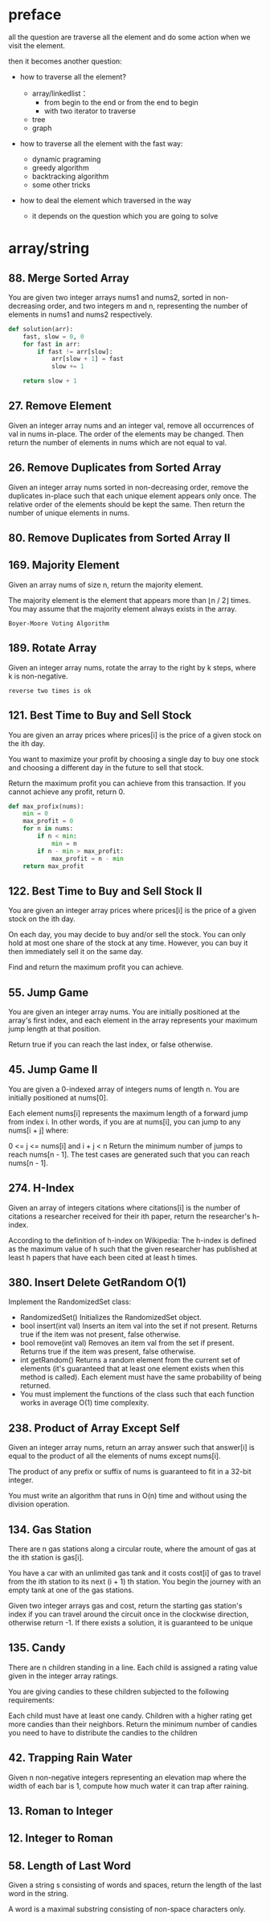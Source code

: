 # preface

all the question are traverse all the element and do some action when we visit the element.

then it becomes another question:

* how to traverse all the element?

    * array/linkedlist：
        * from begin to the end or from the end to begin
        * with two iterator to traverse
    * tree
    * graph

* how to traverse all the element with the fast way:

    * dynamic pragraming
    * greedy algorithm
    * backtracking algorithm
    * some other tricks

* how to deal the element which traversed in the way

    * it depends on the question which you are going to solve

# array/string

## 88. Merge Sorted Array

You are given two integer arrays nums1 and nums2, sorted in non-decreasing order, and two integers m and n, representing
the number of elements in nums1 and nums2 respectively.

```python
def solution(arr):
    fast, slow = 0, 0
    for fast in arr:
        if fast != arr[slow]:
            arr[slow + 1] = fast
            slow += 1

    return slow + 1
```

## 27. Remove Element

Given an integer array nums and an integer val, remove all occurrences of val in nums in-place. The order of the
elements may be changed. Then return the number of elements in nums which are not equal to val.

## 26. Remove Duplicates from Sorted Array

Given an integer array nums sorted in non-decreasing order, remove the duplicates in-place such that each unique element
appears only once. The relative order of the elements should be kept the same. Then return the number of unique elements
in nums.

## 80. Remove Duplicates from Sorted Array II

## 169. Majority Element

Given an array nums of size n, return the majority element.

The majority element is the element that appears more than ⌊n / 2⌋ times. You may assume that the majority element
always exists in the array.

`Boyer-Moore Voting Algorithm`

## 189. Rotate Array

Given an integer array nums, rotate the array to the right by k steps, where k is non-negative.

`reverse two times is ok`

## 121. Best Time to Buy and Sell Stock

You are given an array prices where prices[i] is the price of a given stock on the ith day.

You want to maximize your profit by choosing a single day to buy one stock and choosing a different day in the future to
sell that stock.

Return the maximum profit you can achieve from this transaction. If you cannot achieve any profit, return 0.

```python
def max_profix(nums):
    min = 0
    max_profit = 0
    for n in nums:
        if n < min:
            min = n
        if n - min > max_profit:
            max_profit = n - min
    return max_profit
```

## 122. Best Time to Buy and Sell Stock II

You are given an integer array prices where prices[i] is the price of a given stock on the ith day.

On each day, you may decide to buy and/or sell the stock. You can only hold at most one share of the stock at any time.
However, you can buy it then immediately sell it on the same day.

Find and return the maximum profit you can achieve.

## 55. Jump Game

You are given an integer array nums. You are initially positioned at the array's first index, and each element in the
array represents your maximum jump length at that position.

Return true if you can reach the last index, or false otherwise.

## 45. Jump Game II

You are given a 0-indexed array of integers nums of length n. You are initially positioned at nums[0].

Each element nums[i] represents the maximum length of a forward jump from index i. In other words, if you are at
nums[i], you can jump to any nums[i + j] where:

0 <= j <= nums[i] and
i + j < n
Return the minimum number of jumps to reach nums[n - 1]. The test cases are generated such that you can reach
nums[n - 1].

## 274. H-Index

Given an array of integers citations where citations[i] is the number of citations a researcher received for their ith
paper, return the researcher's h-index.

According to the definition of h-index on Wikipedia: The h-index is defined as the maximum value of h such that the
given researcher has published at least h papers that have each been cited at least h times.

## 380. Insert Delete GetRandom O(1)

Implement the RandomizedSet class:

* RandomizedSet() Initializes the RandomizedSet object.
* bool insert(int val) Inserts an item val into the set if not present. Returns true if the item was not present, false
  otherwise.
* bool remove(int val) Removes an item val from the set if present. Returns true if the item was present, false
  otherwise.
* int getRandom() Returns a random element from the current set of elements (it's guaranteed that at least one element
  exists when this method is called). Each element must have the same probability of being returned.
* You must implement the functions of the class such that each function works in average O(1) time complexity.

## 238. Product of Array Except Self

Given an integer array nums, return an array answer such that answer[i] is equal to the product of all the elements of
nums except nums[i].

The product of any prefix or suffix of nums is guaranteed to fit in a 32-bit integer.

You must write an algorithm that runs in O(n) time and without using the division operation.

## 134. Gas Station

There are n gas stations along a circular route, where the amount of gas at the ith station is gas[i].

You have a car with an unlimited gas tank and it costs cost[i] of gas to travel from the ith station to its next (i + 1)
th station. You begin the journey with an empty tank at one of the gas stations.

Given two integer arrays gas and cost, return the starting gas station's index if you can travel around the circuit once
in the clockwise direction, otherwise return -1. If there exists a solution, it is guaranteed to be unique

## 135. Candy

There are n children standing in a line. Each child is assigned a rating value given in the integer array ratings.

You are giving candies to these children subjected to the following requirements:

Each child must have at least one candy.
Children with a higher rating get more candies than their neighbors.
Return the minimum number of candies you need to have to distribute the candies to the children

## 42. Trapping Rain Water

Given n non-negative integers representing an elevation map where the width of each bar is 1, compute how much water it
can trap after raining.

## 13. Roman to Integer

## 12. Integer to Roman

## 58. Length of Last Word

Given a string s consisting of words and spaces, return the length of the last word in the string.

A word is a maximal
substring
consisting of non-space characters only.